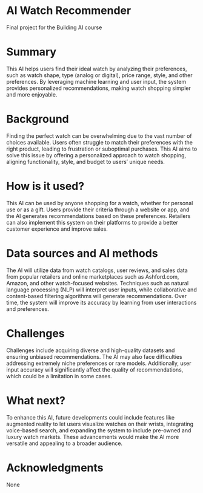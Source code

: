 # AI Watch Recommender

Final project for the Building AI course

# Summary

This AI helps users find their ideal watch by analyzing their preferences, such as watch shape, type (analog or digital), price range, style, and other preferences. By leveraging machine learning and user input, the system provides personalized recommendations, making watch shopping simpler and more enjoyable.

# Background

Finding the perfect watch can be overwhelming due to the vast number of choices available. Users often struggle to match their preferences with the right product, leading to frustration or suboptimal purchases. This AI aims to solve this issue by offering a personalized approach to watch shopping, aligning functionality, style, and budget to users’ unique needs.

# How is it used?

This AI can be used by anyone shopping for a watch, whether for personal use or as a gift. Users provide their criteria through a website or app, and the AI generates recommendations based on these preferences. Retailers can also implement this system on their platforms to provide a better customer experience and improve sales.

# Data sources and AI methods

The AI will utilize data from watch catalogs, user reviews, and sales data from popular retailers and online marketplaces such as Ashford.com, Amazon, and other watch-focused websites. Techniques such as natural language processing (NLP) will interpret user inputs, while collaborative and content-based filtering algorithms will generate recommendations. Over time, the system will improve its accuracy by learning from user interactions and preferences.

# Challenges

Challenges include acquiring diverse and high-quality datasets and ensuring unbiased recommendations. The AI may also face difficulties addressing extremely niche preferences or rare models. Additionally, user input accuracy will significantly affect the quality of recommendations, which could be a limitation in some cases.

# What next?

To enhance this AI, future developments could include features like augmented reality to let users visualize watches on their wrists, integrating voice-based search, and expanding the system to include pre-owned and luxury watch markets. These advancements would make the AI more versatile and appealing to a broader audience.

# Acknowledgments

None
